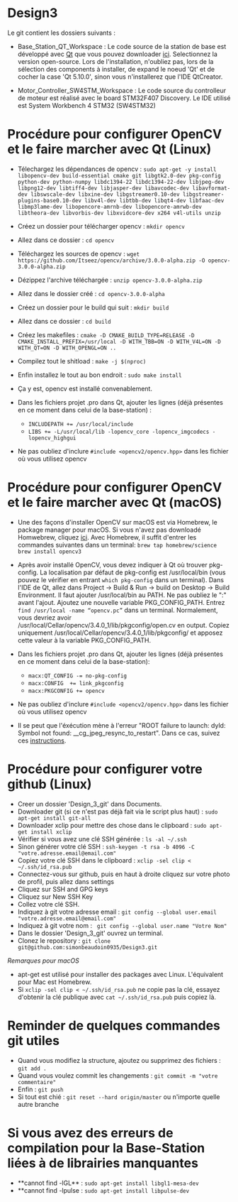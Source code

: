 # Design3

Le git contient les dossiers suivants :

* Base\_Station\_QT\_Workspace :
    Le code source de la station de base est développé avec [Qt](https://www.qt.io/) que vous pouvez downloader [ici](https://www.qt.io/download). Selectionnez la version open-source. Lors de l'installation, n'oubliez pas, lors de la sélection des components à installer, de expand le noeud 'Qt' et de cocher la case 'Qt 5.10.0', sinon vous n'installerez que l'IDE QtCreator. 

* Motor\_Controller\_SW4STM\_Workspace :
    Le code source du controlleur de moteur est réalisé avec le board STM32F407 Discovery. Le IDE utilisé est System Workbench 4 STM32 (SW4STM32) 

# Procédure pour configurer OpenCV et le faire marcher avec Qt (Linux)

* Télechargez les dépendances de opencv : `sudo apt-get -y install libopencv-dev build-essential cmake git libgtk2.0-dev pkg-config python-dev python-numpy libdc1394-22 libdc1394-22-dev libjpeg-dev libpng12-dev libtiff4-dev libjasper-dev libavcodec-dev libavformat-dev libswscale-dev libxine-dev libgstreamer0.10-dev libgstreamer-plugins-base0.10-dev libv4l-dev libtbb-dev libqt4-dev libfaac-dev libmp3lame-dev libopencore-amrnb-dev libopencore-amrwb-dev libtheora-dev libvorbis-dev libxvidcore-dev x264 v4l-utils unzip`
* Créez un dossier pour télécharger opencv : `mkdir opencv`
* Allez dans ce dossier : `cd opencv`
* Téléchargez les sources de opencv : `wget https://github.com/Itseez/opencv/archive/3.0.0-alpha.zip -O opencv-3.0.0-alpha.zip`
* Dézippez l'archive téléchargée : `unzip opencv-3.0.0-alpha.zip`
* Allez dans le dossier créé : `cd opencv-3.0.0-alpha`
* Créez un dossier pour le build qui suit : `mkdir build`
* Allez dans ce dossier : `cd build`
* Créez les makefiles : `cmake -D CMAKE_BUILD_TYPE=RELEASE -D CMAKE_INSTALL_PREFIX=/usr/local -D WITH_TBB=ON -D WITH_V4L=ON -D WITH_QT=ON -D WITH_OPENGL=ON ..`
* Compilez tout le shitload : `make -j $(nproc)`
* Enfin installez le tout au bon endroit : `sudo make install`
* Ça y est, opencv est installé convenablement. 

* Dans les fichiers projet .pro dans Qt, ajouter les lignes (déjà présentes en ce moment dans celui de la base-station) : 
    * `INCLUDEPATH += /usr/local/include` 
    * `LIBS += -L/usr/local/lib -lopencv_core -lopencv_imgcodecs -lopencv_highgui`

* Ne pas oubliez d'inclure `#include <opencv2/opencv.hpp>` dans les fichier où vous utilisez opencv

# Procédure pour configurer OpenCV et le faire marcher avec Qt (macOS)

* Une des façons d'installer OpenCV sur macOS est via Homebrew, le package manager pour macOS. Si vous n'avez pas downloadé Homwebrew, cliquez [ici](https://brew.sh/index_fr.html). Avec Homebrew, il suffit d'entrer les commandes suivantes dans un terminal: `brew tap homebrew/science brew install opencv3`
* Après avoir installé OpenCV, vous devez indiquer à Qt où trouver pkg-config. La localisation par défaut de pkg-config est /usr/local/bin (vous pouvez le vérifier en entrant `which pkg-config` dans un terminal). Dans l'IDE de Qt, allez dans Project -> Build & Run -> build on Desktop -> Build Environment. Il faut ajouter /usr/local/bin au PATH. Ne pas oubliez le ":" avant l'ajout. Ajoutez une nouvelle variable PKG_CONFIG_PATH. Entrez `find /usr/local -name “opencv.pc”` dans un terminal. Normalement, vous devriez avoir /usr/local/Cellar/opencv/3.4.0_1/lib/pkgconfig/open.cv en output. Copiez uniquement /usr/local/Cellar/opencv/3.4.0_1/lib/pkgconfig/ et apposez cette valeur à la variable PKG_CONFIG_PATH. 

* Dans les fichiers projet .pro dans Qt, ajouter les lignes (déjà présentes en ce moment dans celui de la base-station):
    * `macx:QT_CONFIG -= no-pkg-config` 
    * `macx:CONFIG  += link_pkgconfig`
    * `macx:PKGCONFIG += opencv`
    
* Ne pas oubliez d'inclure `#include <opencv2/opencv.hpp>` dans les fichier où vous utilisez opencv

* Il se peut que l'éxécution mène à l'erreur "ROOT failure to launch: dyld: Symbol not found: \_\_cg_jpeg_resync_to_restart". Dans ce cas, suivez ces [instructions](http://diana.parno.net/thoughts/?p=192). 

# Procédure pour configurer votre github (Linux)
* Creer un dossier 'Design_3_git' dans Documents.
* Downloader git (si ce n'est pas déjà fait via le script plus haut) : `sudo apt-get install git-all`
* Downloader xclip pour mettre des chose dans le clipboard : `sudo apt-get install xclip`
* Vérifier si vous avez une clé SSH générée : `ls -al ~/.ssh` 
* Sinon générer votre clé SSH : `ssh-keygen -t rsa -b 4096 -C "votre.adresse.email@email.com"`
* Copiez votre clé SSH dans le clipboard : `xclip -sel clip < ~/.ssh/id_rsa.pub`
* Connectez-vous sur github, puis en haut à droite cliquez sur votre photo de profil, puis allez dans settings
* Cliquez sur SSH and GPG keys
* Cliquez sur New SSH Key
* Collez votre clé SSH.
* Indiquez à git votre adresse email : `git config --global user.email "votre.adresse.email@email.com"`
* Indiquez à git votre nom : ` git config --global user.name "Votre Nom"`
* Dans le dossier 'Design_3_git' ouvrez un terminal.
* Clonez le repository : `git clone git@github.com:simonbeaudoin0935/Design3.git`

*Remarques pour macOS*
* apt-get est utilisé pour installer des packages avec Linux. L'équivalent pour Mac est Homebrew.
* Si `xclip -sel clip < ~/.ssh/id_rsa.pub` ne copie pas la clé, essayez d'obtenir la clé publique avec `cat ~/.ssh/id_rsa.pub` puis copiez là.

# Reminder de quelques commandes git utiles 
* Quand vous modifiez la structure, ajoutez ou supprimez des fichiers : `git add .`
* Quand vous voulez commit les changements : `git commit -m "votre commentaire"`
* Enfin : `git push`
* Si tout est chié : `git reset --hard origin/master` ou n'importe quelle autre branche




# Si vous avez des erreurs de compilation pour la Base-Station liées à de librairies manquantes 
* \*\*cannot find -lGL\*\* : `sudo apt-get install libgl1-mesa-dev`
* \*\*cannot find -lpulse : `sudo apt-get install libpulse-dev`






